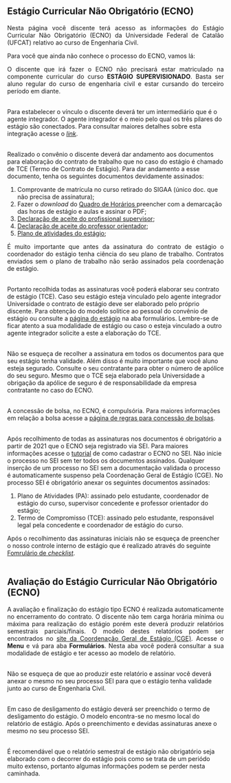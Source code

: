 ## Estágio Curricular Não Obrigatório (ECNO)

<p align="justify">Nesta página você discente terá acesso as informações do Estágio Curricular Não Obrigatório (ECNO) da Universidade Federal de Catalão (UFCAT) relativo ao curso de Engenharia Civil.</p>
  
  
Para você que ainda não conhece o processo do ECNO, vamos lá:  
  
  
<p align="justify">O discente que irá fazer o ECNO não precisará estar matriculado na componente curricular do curso <b>ESTÁGIO SUPERVISIONADO</b>. Basta ser aluno regular do curso de engenharia civil e estar cursando do terceiro período em diante.<br><br>


Para estabelecer o vínculo o discente deverá ter um intermediário que é o agente integrador. O agente integrador é o meio pelo qual os três pilares do estágio são conectados. Para consultar maiores detalhes sobre esta integração acesse o <a href="https://wmpjrufg.github.io/ESTAGIO-CIVIL-UFCAT/AGENTE.html" target="_blank"><i>link</i></a>.<br><br>

  
Realizado o convênio o discente deverá dar andamento aos documentos para elaboração do contrato de trabalho que no caso do estágio é chamado de TCE (Termo de Contrato de Estágio). Para dar andamento a esse documento, tenha os seguintes documentos devidamente assinados:</p>


<ol>
<li>Comprovante de matrícula no curso retirado do SIGAA (único doc. que não precisa de assinatura);</li> 
<li>Fazer o <i>download</i> do <a href="https://docs.google.com/spreadsheets/d/121shERK5MbxEkZKb7eMMtmGPn3cC9Na8/edit?usp=sharing&ouid=111460075262236273387&rtpof=true&sd=true" target="_blank">Quadro de Horários </a>preencher com a demarcação das horas de estágio e aulas e assinar o PDF;</li> 
<li><a href="https://forms.gle/Ws9k36RJdZ3kb7YFA" target="_blank">Declaração de aceite do profissional supervisor</a>;</li> 
<li><a href="https://forms.gle/WXt7J89TXUEvgLj66" target="_blank">Declaração de aceite do professor orientador</a>;</li>  
<li><a href="https://docs.google.com/document/d/1YJxzuXPxpWdWLeYs9aTZt-a4g7Z7W6OW/edit?usp=sharing&ouid=111460075262236273387&rtpof=true&sd=true" target="_blank">Plano de atividades do estágio</a>;</li>   
</ol>


<p align="justify">É muito importante que antes da assinatura do contrato de estágio o coordenador do estágio tenha ciência do seu plano de trabalho. Contratos enviados sem o plano de trabalho não serão assinados pela coordenação de estágio.<br><br>
  
  
Portanto recolhida todas as assinaturas você poderá elaborar seu contrato de estágio (TCE). Caso seu estágio esteja vinculado pelo agente integrador Universidade o contrato de estágio deve ser elaborado pelo próprio discente. Para obtenção do modelo solitice ao pessoal do convênio de estágio ou consulte a <a href="https://estagio.catalao.ufg.br" target="_blank">página do estágio</a> na aba formulários. Lembre-se de ficar atento a sua modalidade de estágio ou caso o esteja vinculado a outro agente integrador solicite a este a elaboração do TCE.<br><br>
  
 
Não se esqueça de recolher a assinatura em todos os documentos para que seu estágio tenha validade. Além disso é muito importante que você aluno esteja segurado. Consulte o seu contratante para obter o número de apólice do seu seguro. Mesmo que o TCE seja elaborado pela Universidade a obrigação da apólice de seguro é de responsabilidade da empresa contratante no caso do ECNO.<br><br>
    
A concessão de bolsa, no ECNO, é compulsória. Para maiores informações em relação a bolsa acesse a <a href="https://wmpjrufg.github.io/ESTAGIO-CIVIL-UFCAT/BOLSA.html" target="_blank">página de regras para concessão de bolsas</a>.<br><br>

Após recolhimento de todas as assinaturas nos documentos é obrigatório a partir de 2021 que o ECNO seja registrado via SEI. Para maiores informações acesse o <a href="https://files.cercomp.ufg.br/weby/up/610/o/Tutorial_de_Peticionamento_no_SEI_-_ECNO_%281%29.pdf" target="_blank">tutorial</a> de como cadastrar o ECNO no SEI. Não inicie o processo no SEI sem ter todos os documentos assinados. Qualquer inserção de um processo no SEI sem a documentação validada o processo é automaticamente suspenso pela Coordenação Geral de Estágio (CGE). No processo SEI é obrigatório anexar os seguintes documentos assinados:<br></p>
  
<ol>
<li>Plano de Atividades (PA):  assinado pelo estudante, coordenador de estágio do curso, supervisor concedente e professor orientador do estágio;</li> 
<li>Termo de Compromisso (TCE):  assinado pelo estudante, responsável legal pela concedente e coordenador de estágio do curso.</li> 
</ol>

Após o recolhimento das assinaturas iniciais não se esqueça de preencher o nosso controle interno de estágio que é realizado através do seguinte <a href="https://forms.gle/EpNLhARsHv7NhSsv7" target="_blank">Fomrulário de <i>checklist</i></a>.<br><br>

<h2>Avaliação do Estágio Curricular Não Obrigatório (ECNO)</h2>

<p align="justify">A avaliação e finalização do estágio tipo ECNO é realizada automaticamente no encerramento do contrato. O discente não tem carga horária mínima ou máxima para realização do estágio porém este deverá produzir relatórios semestrais parciais/finais. O modelo destes relatórios podem ser encontrados no <a href="https://estagio.catalao.ufg.br" target="_blank">site da Coordenação Geral de Estágio (CGE)</a>. Acesse o <b>Menu</b> e vá para aba <b>Formulários</b>. Nesta aba você poderá consultar a sua modalidade de estágio e ter acesso ao modelo de relatório.<br><br>
  
Não se esqueça de que ao produzir este relatório e assinar você deverá anexar o mesmo no seu processo SEI para que o estágio tenha validade junto ao curso de Engenharia Civil.<br><br>
 
Em caso de desligamento do estágio deverá ser preenchido o termo de desligamento do estágio. O modelo encontra-se no mesmo local do relatório de estágio. Após o preenchimento e devidas assinaturas anexe o mesmo no seu processo SEI.<br><br>
  
É recomendável que o relatório semestral de estágio não obrigatório seja elaborado com o decorrer do estágio pois como se trata de um periódo muito extenso, portanto algumas informações podem se perder nesta caminhada.</p>
